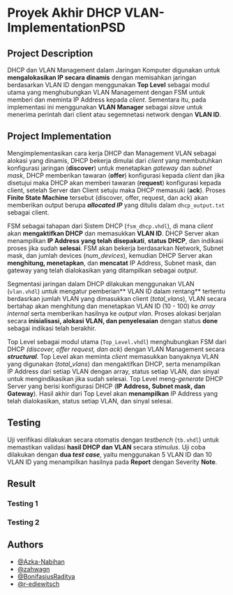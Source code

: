 # Proyek Akhir DHCP VLAN-ImplementationPSD

## Project Description
DHCP dan VLAN Management dalam Jaringan Komputer digunakan untuk **mengalokasikan IP secara dinamis** dengan memisahkan jaringan berdasarkan VLAN ID dengan menggunakan **Top Level** sebagai modul utama yang menghubungkan VLAN Management dengan FSM untuk memberi dan meminta IP Address kepada _client_. Sementara itu, pada implementasi ini menggunakan **VLAN Manager** sebagai _slave_ untuk menerima perintah dari client atau segemnetasi network dengan **VLAN ID**.

## Project Implementation
Mengimplementasikan cara kerja DHCP dan Management VLAN sebagai alokasi yang dinamis, DHCP bekerja dimulai dari *client* yang membutuhkan konfigurasi jaringan (**discover**) untuk menetapkan _gateway_ dan _subnet mask_, DHCP memberikan tawaran (**offer**) konfigurasi kepada _client_ dan jika disetujui maka DHCP akan memberi tawaran (**request**) konfigurasi kepada client, setelah Server dan Client setuju maka DHCP memasuki (**ack**). Proses **Finite State Machine** tersebut (discover, offer, request, dan ack) akan memberikan output berupa _**allocated IP**_ yang ditulis dalam `dhcp_output.txt` sebagai client.

FSM sebagai tahapan dari Sistem DHCP (`fsm_dhcp.vhdl`), di mana _client_ akan **mengaktifkan DHCP** dan memasukkan **VLAN ID**. DHCP Server akan menampilkan **IP Address yang telah disepakati**, **status DHCP**, dan indikasi proses jika sudah **selesai**. FSM akan bekerja berdasarkan Network, Subnet mask, dan jumlah devices (_num_devices_), kemudian DHCP Server akan **menghitung, menetapkan**, dan **mencatat** IP Address, Subnet mask, dan gateway yang telah dialokasikan yang ditampilkan sebagai _output_. 

Segmentasi jaringan dalam DHCP dilakukan menggunakan VLAN (`vlan.vhdl`) untuk mengatur pemberian** VLAN ID dalam rentang** tertentu berdasrkan jumlah VLAN yang dimasukkan client (_total_vlans_), VLAN secara bertahap akan menghitung dan menetapkan VLAN ID (10 - 100) ke _array internal_ serta memberikan hasilnya ke _output vlan_. Proses alokasi berjalan secara **inisialisasi, alokasi VLAN, dan penyelesaian** dengan status **done** sebagai indikasi telah berakhir.

Top Level sebagai modul utama (`Top_Level.vhdl`) menghubungkan FSM dari DHCP _(discover, offer request, dan ack_) dengan VLAN Management secara **_structural_**. Top Level akan meminta _client_  memasukkan banyaknya VLAN yang digunakan (_total_vlans_) dan mengaktifkan DHCP, serta menampilkan IP Address dari setiap VLAN dengan array, status setiap VLAN, dan sinyal untuk mengindikasikan jika sudah selesai.  Top Level meng-_generate_ DHCP Server yang berisi konfigurasi DHCP (**IP Address, Subnet mask, dan Gateway**). Hasil akhir dari Top Level akan **menampilkan** IP Address yang telah dialokasikan, status setiap VLAN, dan sinyal selesai.

## Testing
Uji verifikasi dilakukan secara otomatis dengan _testbench_ (`tb.vhdl`) untuk memastikan validasi **hasil DHCP dan VLAN** secara _stimulus_. Uji coba dilakukan dengan **dua _test case_**, yaitu menggunakan 5 VLAN ID dan 10 VLAN ID yang menampilkan hasilnya pada **Report** dengan Severity **Note**.

## Result

### Testing 1

### Testing 2


## Authors
- [@Azka-Nabihan](https://github.com/Azka-Nabihan)
- [@zahwagn](https://github.com/zahwagn)
- [@BonifasiusRaditya](https://github.com/BonifasiusRaditya)
- [@r-ediewitsch](https://github.com/r-ediewitsch)
